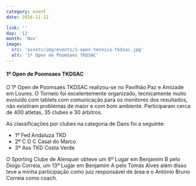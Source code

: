 ```yaml
---
category: event
date: 2016-11-12

link: ''
day: '12'
month: 'Nov'
image:
  src: 'assets/img/events/1-open-tecnica-tkdsac.jpg'
  alt: '1º Open de Poomsaes TKDSAC'
---
```


#### 1º Open de Poomsaes TKDSAC

O 1º Open de Poomsaes TKDSAC realizou-se no Pavilhão Paz e Amizade em Loures.
O Torneio foi excelentemente organizado, tecnicamente muito evoluído com tablets com comunicação para os monitores dos resultados, não existiram problemas de maior e com bom ambiente. Participaram cerca de 400 atletas, 35 clubes e 30 árbitros.

As classificações por clubes na categoria de Dans foi a seguinte:
  - 1º Fed Andaluza TKD
  - 2º C D C Casal do Marco
  - 3º Ass TKD Costa Verde

O Sporting Clube de Alenquer obteve um 8º Lugar em Benjamim B pelo Diogo Correia, um 13º Lugar em Benjamim A pelo Tomás Alves além disso teve a minha participação como juiz responsável de área e o António Bruno Correia como coach.
